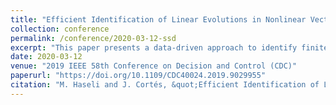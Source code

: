 ```yaml
---
title: "Efficient Identification of Linear Evolutions in Nonlinear Vector Fields: Koopman Invariant Subspaces"
collection: conference
permalink: /conference/2020-03-12-ssd
excerpt: "This paper presents a data-driven approach to identify finite-dimensional Koopman invariant subspaces and eigenfunctions of the Koopman operator. Given a dictionary of functions and a collection of data snapshots of the dynamical system, we rely on the Extended Dynamic Mode Decomposition (EDMD) method to approximate the Koopman operator. We start by establishing that, if a function in the space generated by the dictionary evolves linearly according to the dynamics, then it must correspond to an eigenvector of the matrix obtained by EDMD. A counterexample shows that this necessary condition is however not sufficient. We then propose a necessary and sufficient condition for the identification of linear evolutions according to the dynamics based on the application of EDMD forward and backward in time. Due to the complexity of checking this condition, we propose an alternative characterization based on the identification of the largest Koopman invariant subspace in the span of the dictionary. This leads us to introduce the Symmetric Subspace Decomposition strategy to identify linear evolutions using efficient linear algebraic methods. Various simulations illustrate our results."
date: 2020-03-12
venue: "2019 IEEE 58th Conference on Decision and Control (CDC)"
paperurl: "https://doi.org/10.1109/CDC40024.2019.9029955"
citation: "M. Haseli and J. Cortés, &quot;Efficient Identification of Linear Evolutions in Nonlinear Vector Fields: Koopman Invariant Subspaces,&quot; <i>2019 IEEE 58th Conference on Decision and Control (CDC)</i>, Nice, France, 2019, pp. 1746-1751, doi: 10.1109/CDC40024.2019.9029955."
---
```




